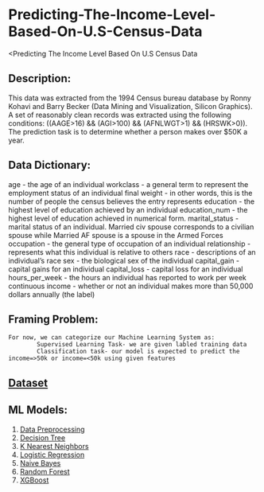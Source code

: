 # Predicting-The-Income-Level-Based-On-U.S-Census-Data
<Predicting The Income Level Based On U.S Census Data


## Description:

This data was extracted from the 1994 Census bureau database by Ronny Kohavi and Barry Becker (Data Mining and Visualization, Silicon Graphics). A set of reasonably clean records was extracted using the following conditions: ((AAGE>16) && (AGI>100) && (AFNLWGT>1) && (HRSWK>0)). The prediction task is to determine whether a person makes over $50K a year.


## Data Dictionary:

age - the age of an individual
workclass - a general term to represent the employment status of an individual
final weight - in other words, this is the number of people the census believes the entry represents
education - the highest level of education achieved by an individual
education_num - the highest level of education achieved in numerical form.
marital_status - marital status of an individual. Married civ spouse corresponds to a civilian spouse while Married AF
spouse is a spouse in the Armed Forces
occupation - the general type of occupation of an individual
relationship - represents what this individual is relative to others
race - descriptions of an individual’s race
sex - the biological sex of the individual
capital_gain - capital gains for an individual
capital_loss - capital loss for an individual
hours_per_week - the hours an individual has reported to work per week continuous
income - whether or not an individual makes more than 50,000 dollars annually (the label)


## Framing Problem:

    For now, we can categorize our Machine Learning System as:
            Supervised Learning Task- we are given labled training data
            Classification task- our model is expected to predict the income=>50k or income=<50k using given features
            
## [Dataset](https://github.com/pawaderahul/Predicting-The-Income-Level-Based-On-U.S-Census-Data/blob/main/adult.csv)
            
## ML Models:
1. [Data Preprocessing](https://github.com/pawaderahul/Predicting-The-Income-Level-Based-On-U.S-Census-Data/blob/main/DataPreprocessing.ipynb)
2. [Decision Tree](https://github.com/pawaderahul/Predicting-The-Income-Level-Based-On-U.S-Census-Data/blob/main/DecisionTree.ipynb)
3. [K Nearest Neighbors](https://github.com/pawaderahul/Predicting-The-Income-Level-Based-On-U.S-Census-Data/blob/main/KNN.ipynb)
4. [Logistic Regression](https://github.com/pawaderahul/Predicting-The-Income-Level-Based-On-U.S-Census-Data/blob/main/LogisticRegression.ipynb)
5. [Naive Bayes](https://github.com/pawaderahul/Predicting-The-Income-Level-Based-On-U.S-Census-Data/blob/main/NaiveBayes.ipynb)
6. [Random Forest](https://github.com/pawaderahul/Predicting-The-Income-Level-Based-On-U.S-Census-Data/blob/main/RandomForest.ipynb)
7. [XGBoost](https://github.com/pawaderahul/Predicting-The-Income-Level-Based-On-U.S-Census-Data/blob/main/XGBoost.ipynb)
